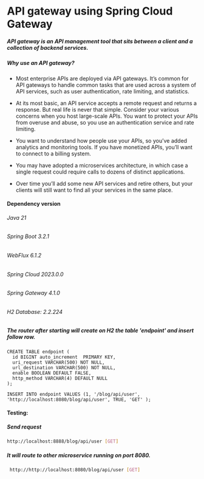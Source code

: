# API gateway using Spring Cloud Gateway 

##### API gateway is an API management tool that sits between a client and a collection of backend services.
##### Why use an API gateway? 
- Most enterprise APIs are deployed via API gateways. It’s common for API gateways to handle common tasks that are used across a system of API services, such as user authentication, rate limiting, and statistics.

- At its most basic, an API service accepts a remote request and returns a response. But real life is never that simple. Consider your various concerns when you host large-scale APIs.
You want to protect your APIs from overuse and abuse, so you use an authentication service and rate limiting. 

- You want to understand how people use your APIs, so you’ve added analytics and monitoring tools.
If you have monetized APIs, you’ll want to connect to a billing system.

- You may have adopted a microservices architecture, in which case a single request could require calls to dozens of distinct applications.

- Over time you’ll add some new API services and retire others, but your clients will still want to find all your services in the same place.

#### Dependency version 
###### Java 21
###### Spring Boot 3.2.1
###### WebFlux 6.1.2
###### Spring Cloud 2023.0.0	
###### Spring Gateway 4.1.0
###### H2 Database: 2.2.224
		
##### The router after starting will create on H2 the table 'endpoint' and insert follow row.

```
CREATE TABLE endpoint (
  id BIGINT auto_increment  PRIMARY KEY,
  uri_request VARCHAR(500) NOT NULL,
  url_destination VARCHAR(500) NOT NULL,
  enable BOOLEAN DEFAULT FALSE,
  http_method VARCHAR(4) DEFAULT NULL
);
  
INSERT INTO endpoint VALUES (1, '/blog/api/user', 'http://localhost:8080/blog/api/user', TRUE, 'GET' ); 
```


#### Testing:
##### Send request
```sh
http://localhost:8888/blog/api/user [GET] 

```

##### It will route to other microservice running on port 8080.

```sh
 http://http://localhost:8080/blog/api/user [GET]

```